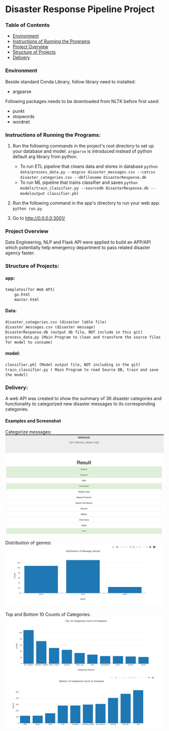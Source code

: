 # Disaster Response Pipeline Project

### Table of Contents

- [Environment](#environment)
- [Instructions of Running the Programs](#instructions)
- [Project Overview](#overview)
- [Structure of Projects](#structure)
- [Delivery](#delivery)

### Environment <a name="environment"></a>
Beside standard Conda Library, follow library need to installed:

- argparse

Following packages needs to be downloaded from NLTK before first used:

- punkt
- stopwords
- wordnet

### Instructions of Running the Programs: <a name="instructions"></a>
1. Run the following commands in the project's root directory to set up your database and model. `argparse` is introduced instead of python default arg library from python.

    - To run ETL pipeline that cleans data and stores in database
        `python data/process_data.py --msgcsv disaster_messages.csv --catcsv disaster_categories.csv --dbfilename DisasterResponse.db`
    - To run ML pipeline that trains classifier and saves
        `python models/train_classifier.py --sourcedb DisasterResponse.db --modeloutput classifier.pkl`

2. Run the following command in the app's directory to run your web app.
    `python run.py`

3. Go to http://0.0.0.0:3001/

### Project Overview <a name="overview"></a>
Data Engineering, NLP and Flask API were applied to build an APP/API which potentially help emergency department to pass related disaster agency faster.

### Structure of Projects:  <a name="structure"></a>
#### app:
    templates(for Web API)
        go.html 
        master.html
#### Data:
    disaster_categories.csv (disaster lable file)
    disaster_messages.csv (disaster message)
    DisasterResponse.db (output db file, NOT include in this git)
    process_data.py (Main Program to clean and transform the source files for model to consume)
#### model:
    classifier.pkl (Model output file, NOT including in the git)
    train_classifier.py ( Main Program to read Source DB, train and save the model) 

### Delivery: <a name="delivery"></a>
A web API was created to show the summary of 36 disaster categories and functionality to categorized new disaster messages to its corresponding categories.
#### Examples and Screenshot
Categorize messages:
![](.README_images/ae062569.png)

Distribution of genres:
![](.README_images/e29b3df3.png)

Top and Bottom 10 Counts of Categories:
![](.README_images/c6eac10c.png)
![](.README_images/500ff0f6.png)



